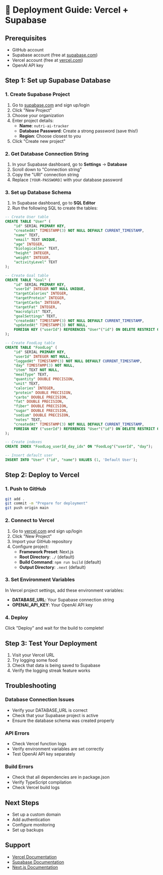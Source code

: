 # 🚀 Deployment Guide: Vercel + Supabase

## Prerequisites
- GitHub account
- Supabase account (free at [supabase.com](https://supabase.com))
- Vercel account (free at [vercel.com](https://vercel.com))
- OpenAI API key

## Step 1: Set up Supabase Database

### 1. Create Supabase Project
1. Go to [supabase.com](https://supabase.com) and sign up/login
2. Click "New Project"
3. Choose your organization
4. Enter project details:
   - **Name**: `nutri-ai-tracker`
   - **Database Password**: Create a strong password (save this!)
   - **Region**: Choose closest to you
5. Click "Create new project"

### 2. Get Database Connection String
1. In your Supabase dashboard, go to **Settings** → **Database**
2. Scroll down to "Connection string"
3. Copy the "URI" connection string
4. Replace `[YOUR-PASSWORD]` with your database password

### 3. Set up Database Schema
1. In Supabase dashboard, go to **SQL Editor**
2. Run the following SQL to create the tables:

```sql
-- Create User table
CREATE TABLE "User" (
    "id" SERIAL PRIMARY KEY,
    "createdAt" TIMESTAMP(3) NOT NULL DEFAULT CURRENT_TIMESTAMP,
    "name" TEXT,
    "email" TEXT UNIQUE,
    "age" INTEGER,
    "biologicalSex" TEXT,
    "height" INTEGER,
    "weight" INTEGER,
    "activityLevel" TEXT
);

-- Create Goal table
CREATE TABLE "Goal" (
    "id" SERIAL PRIMARY KEY,
    "userId" INTEGER NOT NULL UNIQUE,
    "targetCalories" INTEGER,
    "targetProtein" INTEGER,
    "targetCarbs" INTEGER,
    "targetFat" INTEGER,
    "macroSplit" TEXT,
    "goalSettings" TEXT,
    "createdAt" TIMESTAMP(3) NOT NULL DEFAULT CURRENT_TIMESTAMP,
    "updatedAt" TIMESTAMP(3) NOT NULL,
    FOREIGN KEY ("userId") REFERENCES "User"("id") ON DELETE RESTRICT ON UPDATE CASCADE
);

-- Create FoodLog table
CREATE TABLE "FoodLog" (
    "id" SERIAL PRIMARY KEY,
    "userId" INTEGER NOT NULL,
    "loggedAt" TIMESTAMP(3) NOT NULL DEFAULT CURRENT_TIMESTAMP,
    "day" TIMESTAMP(3) NOT NULL,
    "item" TEXT NOT NULL,
    "mealType" TEXT,
    "quantity" DOUBLE PRECISION,
    "unit" TEXT,
    "calories" INTEGER,
    "protein" DOUBLE PRECISION,
    "carbs" DOUBLE PRECISION,
    "fat" DOUBLE PRECISION,
    "fiber" DOUBLE PRECISION,
    "sugar" DOUBLE PRECISION,
    "sodium" DOUBLE PRECISION,
    "notes" TEXT,
    "createdAt" TIMESTAMP(3) NOT NULL DEFAULT CURRENT_TIMESTAMP,
    FOREIGN KEY ("userId") REFERENCES "User"("id") ON DELETE RESTRICT ON UPDATE CASCADE
);

-- Create indexes
CREATE INDEX "FoodLog_userId_day_idx" ON "FoodLog"("userId", "day");

-- Insert default user
INSERT INTO "User" ("id", "name") VALUES (1, 'Default User');
```

## Step 2: Deploy to Vercel

### 1. Push to GitHub
```bash
git add .
git commit -m "Prepare for deployment"
git push origin main
```

### 2. Connect to Vercel
1. Go to [vercel.com](https://vercel.com) and sign up/login
2. Click "New Project"
3. Import your GitHub repository
4. Configure project:
   - **Framework Preset**: Next.js
   - **Root Directory**: `./` (default)
   - **Build Command**: `npm run build` (default)
   - **Output Directory**: `.next` (default)

### 3. Set Environment Variables
In Vercel project settings, add these environment variables:

- **DATABASE_URL**: Your Supabase connection string
- **OPENAI_API_KEY**: Your OpenAI API key

### 4. Deploy
Click "Deploy" and wait for the build to complete!

## Step 3: Test Your Deployment

1. Visit your Vercel URL
2. Try logging some food
3. Check that data is being saved to Supabase
4. Verify the logging streak feature works

## Troubleshooting

### Database Connection Issues
- Verify your DATABASE_URL is correct
- Check that your Supabase project is active
- Ensure the database schema was created properly

### API Errors
- Check Vercel function logs
- Verify environment variables are set correctly
- Test OpenAI API key separately

### Build Errors
- Check that all dependencies are in package.json
- Verify TypeScript compilation
- Check Vercel build logs

## Next Steps

- Set up a custom domain
- Add authentication
- Configure monitoring
- Set up backups

## Support

- [Vercel Documentation](https://vercel.com/docs)
- [Supabase Documentation](https://supabase.com/docs)
- [Next.js Documentation](https://nextjs.org/docs)
